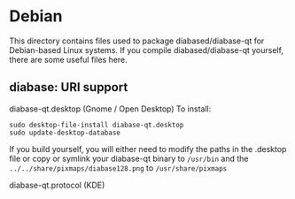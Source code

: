 
Debian
====================
This directory contains files used to package diabased/diabase-qt
for Debian-based Linux systems. If you compile diabased/diabase-qt yourself, there are some useful files here.

## diabase: URI support ##


diabase-qt.desktop  (Gnome / Open Desktop)
To install:

	sudo desktop-file-install diabase-qt.desktop
	sudo update-desktop-database

If you build yourself, you will either need to modify the paths in
the .desktop file or copy or symlink your diabase-qt binary to `/usr/bin`
and the `../../share/pixmaps/diabase128.png` to `/usr/share/pixmaps`

diabase-qt.protocol (KDE)

